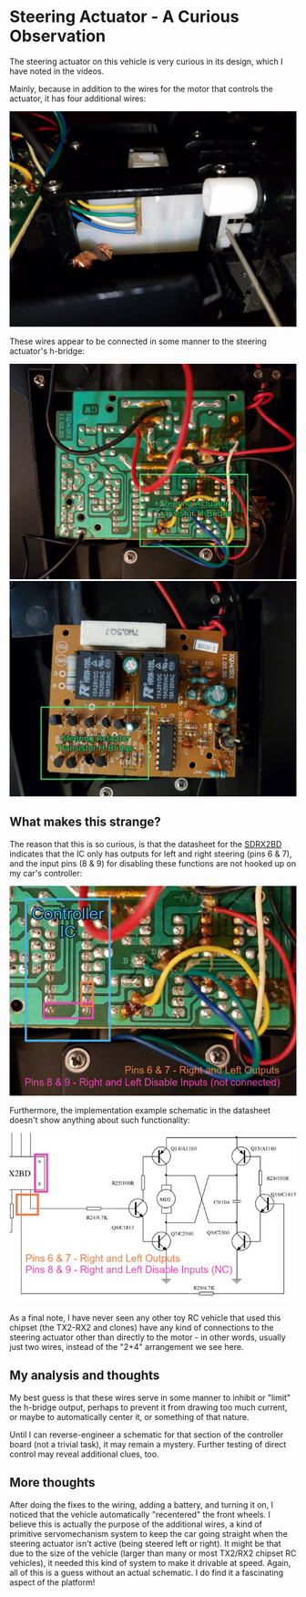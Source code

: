 # Steering Actuator - A Curious Observation

The steering actuator on this vehicle is very curious in its design, which I have noted in the videos.

Mainly, because in addition to the wires for the motor that controls the actuator, it has four additional wires:

![Steering Actuator](./images/actuator.jpg) 

These wires appear to be connected in some manner to the steering actuator's h-bridge:

![Controller Bottom](./images/pcb-bottom.jpg) 
![Controller Top](./images/pcb-top.jpg) 

## What makes this strange?

The reason that this is so curious, is that the datasheet for the [SDRX2BD](../datasheets/controller) indicates that the IC only has outputs for left and right steering (pins 6 & 7), and the input pins (8 & 9) for disabling these functions are not hooked up on my car's controller:

![SDRX2BD Pins](./images/pins.jpg)

Furthermore, the implementation example schematic in the datasheet doesn't show anything about such functionality:

![Example](./images/schematic.jpg)

As a final note, I have never seen any other toy RC vehicle that used this chipset (the TX2-RX2 and clones) have any kind of connections to the steering actuator other than directly to the motor - in other words, usually just two wires, instead of the "2+4" arrangement we see here.

## My analysis and thoughts

My best guess is that these wires serve in some manner to inhibit or "limit" the h-bridge output, perhaps to prevent it from drawing too much current, or maybe to automatically center it, or something of that nature.

Until I can reverse-engineer a schematic for that section of the controller board (not a trivial task), it may remain a mystery. Further testing of direct control may reveal additional clues, too.

## More thoughts

After doing the fixes to the wiring, adding a battery, and turning it on, I noticed that the vehicle automatically "recentered" the front wheels. I believe this is actually the purpose of the additional wires, a kind of primitive servomechanism system to keep the car going straight when the steering actuator isn't active (being steered left or right). It might be that due to the size of the vehicle (larger than many or most TX2/RX2 chipset RC vehicles), it needed this kind of system to make it drivable at speed. Again, all of this is a guess without an actual schematic. I do find it a fascinating aspect of the platform!